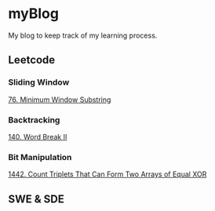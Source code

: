 # myBlog
My blog to keep track of my learning process.

## Leetcode

### Sliding Window

[76. Minimum Window Substring](https://github.com/Leoreoreo/myBlog/issues/1)

### Backtracking

[140. Word Break II](https://github.com/Leoreoreo/myBlog/issues/2)

### Bit Manipulation

[1442. Count Triplets That Can Form Two Arrays of Equal XOR](https://github.com/Leoreoreo/myBlog/issues/3)

## SWE & SDE
